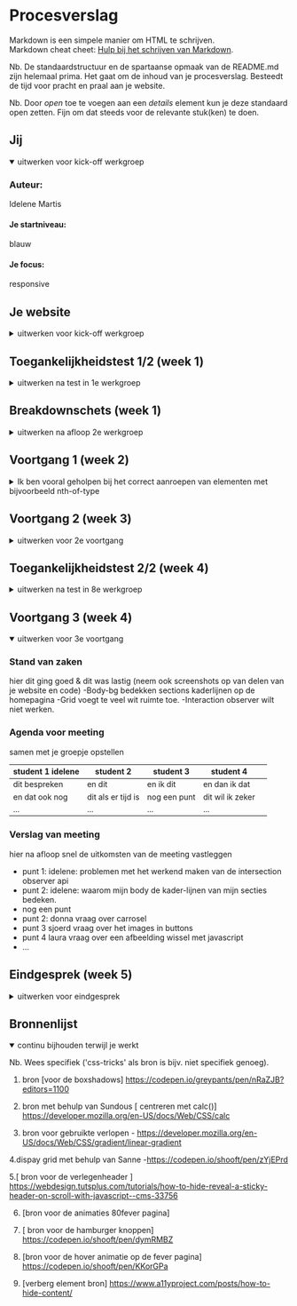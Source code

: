 # Procesverslag

Markdown is een simpele manier om HTML te schrijven.  
Markdown cheat cheet: [Hulp bij het schrijven van Markdown](https://github.com/adam-p/markdown-here/wiki/Markdown-Cheatsheet).

Nb. De standaardstructuur en de spartaanse opmaak van de README.md zijn helemaal prima. Het gaat om de inhoud van je procesverslag. Besteedt de tijd voor pracht en praal aan je website.

Nb. Door _open_ toe te voegen aan een _details_ element kun je deze standaard open zetten. Fijn om dat steeds voor de relevante stuk(ken) te doen.

## Jij

<details open>
  <summary>uitwerken voor kick-off werkgroep</summary>

### Auteur:

Idelene Martis

#### Je startniveau:

blauw

#### Je focus:

responsive

</details>

## Je website

<details>
  <summary>uitwerken voor kick-off werkgroep</summary>

### Je opdracht:

https://www.vogue.es/micros/tendencias-moda-anos-80/

#### Screenshot(s) van de eerste pagina (small screen):

hier de naam van de pagina  
 <img src="readme-images/dummy-plaatje.jpg" width="375px" alt="omschrijving van de pagina">

#### Screenshot(s) van de tweede pagina (small screen):

Homepagina
<img src="readme-images/Voorbeeldwebsite.png" width="375px" alt="omslag-van-de-website">

</details>

## Toegankelijkheidstest 1/2 (week 1)

<details>
  <summary>uitwerken na test in 1e werkgroep</summary>

### Bevindingen

Lijst met je bevindingen die in de test naar voren kwamen - test gedaan door Nina:
.bevat geen darkmode
.de 80tis feverpagina bevat geen header of footer
.moeilijk te bedienen met de rotator reden= omdat het te weing content bevat.
.kleurovergang niet opvallend genoeg voor mensen met kleurenblindheid(maar dit is puur vormgeving)
.Tab werk slecht bij het bedienen van de youtube video
.text en lay-out niet te lezen met blurred vision
.te weinig headings ( en ze hebben geen )

#### Screenreader

Hier korte omschrijving (met indien nodig afbeeldingen)

---

De Feverpagina valt niet te bedienen met de tab. foto,s worden overgeslagen en Video’s en teksten hebben geen waardevolle namen.
De links en/of de omschrijving hiervan zijn verwarrend.  
 <img src="readme-images/80tis-fever-no-titels.png" width="375px" alt="geen-headings-80tis-fever-page">

Hier een omschrijving van hoe het opgelost kan worden (met indien nodig afbeeldingen)

---

Ik denk dat dit op te lossen is door alle afbeeldingen een waardevolle ALT's te geven dan worden zij gedetecteerd door de screenreader. Het zou ook oplossing kunnen zijn om alle afbeelindgen en lappen tekst een titel/header te geven.

#### Muis en Toetsenbord

Hier korte omschrijving (met indien nodig afbeeldingen)

---

De 80tis Fever pagina valt bijna niet te bedienen met de tab
Video’s en teksten hebben geen waardevolle namen.
Een aantal links in de header zijn niet te bereiken met de tab alleen en het springt van hot en her.
De links en knoppen hebben geen hovers wel states

Hier een omschrijving van hoe het opgelost kan worden Muis en Toetsenbord (met indien nodig afbeeldingen)

---

Hoe kan ik dit oplossen? simpelweg door bij alle links een heldere omschrijving te bedenken.
(Zorgen dat ales met de tab toets te bedienen is) Ik ben onzeker over hoe ik dit onderdeel moet verbeteren.

Hovers aan de knoppen toevoegen

#### Motoriek (shocks, elastiekjes)

Hier korte omschrijving (met indien nodig afbeeldingen)

---

vanwege de mimialistishe aard van de website is het best makkelijk ok de website te bedienen.
wel zou ik bij de 80tis feverpagina meer hou vast willen geven want nu is naar links scroller best vervelend.

Hier een omschrijving van hoe het opgelost kan worden (met indien nodig afbeeldingen)

---

Als ik later toch problemen zou tegenkomen kan ik een aantal knoppen groter maken, in de hoop dat de website dan makkenlijker te bedienen is.

#### Visueel (brillen, contrast, kleurenblind, dark/light).

Hier korte omschrijving (met indien nodig afbeeldingen)

---

Kleurenblindheid
Bij deze test heb ik weinig zwakheden kunnen detecteren.
Na activeren van Emulate darkmode blijft alles goed leesbaar met uitzondering van de knoppen die zwart zijn.
Naast de afbeeldingen heeft de homepage website weinig kleur. Voornamelijk zwart/wit
<img src="readme-images/vogue80tis-darkmode.png" width="375px" alt="vogue-80tis-Emulate-dark-mode-aan">
<img src="readme-images/vogue-darkmode.png" width="375px" alt="vogue-home-Emulate-dark-mode-aan">

Hier een omschrijving van hoe het opgelost kan worden (met indien nodig afbeeldingen)

---

</details>

## Breakdownschets (week 1)

<details>
  <summary>uitwerken na afloop 2e werkgroep</summary>

### de hele pagina:

  <img src="readme-images/breakdownschets_fullpage.png" width="375px" alt="breakdown van de hele pagina">

### dynamisch deel (bijv menu):

  <img src="readme-images/Breakdown-navigatie-.png" width="375px" alt="breakdown van een dynamisch deel">

### wellicht nog een dynamisch deel (bijv filter):

  <img src="readme-images/Breakdownschets-1e-section.png" width="375px" alt="breakdown van nog een dynamisch deel">

</details>

## Voortgang 1 (week 2)

<details>
  <summary>Ik ben vooral geholpen bij het correct aanroepen van elementen met bijvoorbeeld nth-of-type</summary>

### Stand van zaken

.ik vond het last om het ontzichtbare menu correct te positioneren hierbij heb ik hulp ontvangen.
.ook kreeg ik de tip om inplaats van <hr>-tjes, ::before/::after te gebruiken voor de strepen in mijn css

### Agenda voor meeting

samen met je groepje opstellen

donderdag 17:00
via een chatgroep delen waarmee wij worstelen.

| student 1 idelene | student 2          | student 3    | student 4        |
| ----------------- | ------------------ | ------------ | ---------------- |
| dit bespreken     | en dit             | en ik dit    | en dan ik dat    |
| en dat ook nog    | dit als er tijd is | nog een punt | dit wil ik zeker |
| ...               | ...                | ...          | ...              |

### Verslag van meeting

hier na afloop snel de uitkomsten van de meeting vastleggen

student: iedereen worstelt met correct aanroepen van html elementen.
student: iedereen de algmene vraag om te kijken of wij de goede kant op gaan.

</details>

## Voortgang 2 (week 3)

<details>
  <summary>uitwerken voor 2e voortgang</summary>

### Stand van zaken

hier dit ging goed & dit was lastig (neem ook screenshots op van delen van je website en code)

### Agenda voor meeting

vrijdag 10:00 meeting in teams starten.

- al onze pagina's door een html validator laten inspeteren
- pagina's screen sharen en peerfeedback ontvangen. op correctheid van de code

| Laura | Idelene | Mohini | Shanine | Shani |

| --- | --- | --- | --- | --- |

| Animatie | Positionering | Responsiveness en de @media tag | Wanneer wel classes | pseudo elementen |

| En hoe het zit met de 2e pagina. | Alt labels | Stijlen van forms | Element dat vershuift als je scrolt |

| ... | ... | En het hamburgermenu | ... |

### Verslag van meeting

hier na afloop snel de uitkomsten van de meeting vastleggen

- punt idelene: is mijn html pagina screenreader proef hoe kan ik dit beter doen
- punt idelene: worstel met positioneren
- punt Laura: worstelt met animatie(kreeg tip van sjoer om met svg te werken)
- punt amber: wosterlt met mediaqueries
- punt sjoerd: vraagt zich af of hij meer classes mag gebruiken.
- het stijlen van vorm / hamburger menu.

</details>

## Toegankelijkheidstest 2/2 (week 4)

<details>
  <summary>uitwerken na test in 8e werkgroep</summary>

### Bevindingen

Lijst met je bevindingen die in de test naar voren kwamen (geef ook aan wat er verbeterd is):

Nog aanpassen:

- Een aantal elemeten waren niet bereikbaar met de screanreader en/of tab.
- Onlogishe voorleesvolgorde met screenreader.

Dit gaat best goed:

- Ik heb nu een dark-mode yaay
- Ik heb meer states
- Ik heb skip-links
- Titels zijn groter en dus beter te lezen voor mensen met visuelebeperkingen

#### Screenreader

De screenreader slaat nu een aantal objecten over maar dat kwam omdat ik ze geen area-label heb toegevoegd, kreeg ik te horen van een mede-student.
Het is belangenrijk elke section een heading te geven met een duidenlijke omschrijving van de inhoud hiervan.
anders raken gebruikers gemakkelijk de weg kwijt.

#### Muis en Toetsenbord

Je kan alleen tabben door interactive elementen en dat waren een heleboel elementen op mijn pagina niet. Dat ga ik aanpassen

#### Motoriek (shocks, elastiekjes) Hier korte omschrijving (met indien nodig afbeeldingen)

De website was goed te bedien met beperkte moteriek.
Ik heb de links en dergelijke iets groter gemaakt
Doordat ik mijn links iets groter heb gemaakt dan het origineel werk mijn webstie iets meer vergevend als mensen niet gelijk over de link kunnen hoveren om het aan te klikken met een huis

#### Visueel (brillen, contrast, kleurenblind, dark/light).

Bij mijn eerst pagina ziet dark-mode er tot op hede goed uit volgens mijn test partner. heb daar hoge contrast
alleen twijfel ik of ik de belichting van de afbeeldingen omlaag zal gooien aangezien dit het weer moeilijker te zien zal zijn.

Mijn teksten zijn groter dus goed leesbaar voor mensen met wazige zicht alleen.

Omdat ik voornamenlijk zwart wit gebruik kunnen alle vormen van kleuren blind heid mijn knoppen en links goed zien en lezen

  <img src="readme-images/breakdownschets_fullpage.png" width="375px" alt="breakdown van de hele pagina">

 <img>

</details>

## Voortgang 3 (week 4)

<details open>
  <summary>uitwerken voor 3e voortgang</summary>

### Stand van zaken

hier dit ging goed & dit was lastig (neem ook screenshots op van delen van je website en code)
-Body-bg bedekken sections kaderlijnen op de homepagina
-Grid voegt te veel wit ruimte toe.
-Interaction observer wilt niet werken.

### Agenda voor meeting

samen met je groepje opstellen

| student 1 idelene | student 2          | student 3    | student 4        |     |
| ----------------- | ------------------ | ------------ | ---------------- | --- |
| dit bespreken     | en dit             | en ik dit    | en dan ik dat    |
| en dat ook nog    | dit als er tijd is | nog een punt | dit wil ik zeker |
| ...               | ...                | ...          | ...              |

### Verslag van meeting

hier na afloop snel de uitkomsten van de meeting vastleggen

- punt 1: idelene: problemen met het werkend maken van de intersection observer api
- punt 2: idelene: waarom mijn body de kader-lijnen van mijn secties bedeken.
- nog een punt
- punt 2: donna vraag over carrosel
- punt 3 sjoerd vraag over het images in buttons
- punt 4 laura vraag over een afbeelding wissel met javascript
- ...

</details>

## Eindgesprek (week 5)

<details>
  <summary>uitwerken voor eindgesprek</summary>

### Je uitkomst - karakteristiek screenshots:

  <img src="readme-images/dummy-plaatje.jpg" width="375px" alt="uitomst opdracht 1">

### Dit ging goed/Heb ik geleerd:

Korte omschrijving met plaatjes

- Een sroll interactie toeveogen: de header verdwijned als je naar beneden scrollt
  (het is apart dat ik worstelde met classList.add want ik heb bij 2 elementen op de pagina een soortgelijk methode gebruikt en daar lukte het wel)
- Een uit klap menu maken
- Het selecteren en positioneren van elementen. dit vond ik voeger lastig nu lukt het me wel.
- Display flex.

  <img src="readme-images/dummy-plaatje.jpg" width="375px" alt="top">

### Dit was lastig/Is niet gelukt:

- de intersection oberser Api voor op de 2de pagina. ik wou een scroll animatie toevoegen maar het lukte me niet om met classlist.add de class aan de desbetreffenende element te koppelen. dus dat gaf ik op. <img src="readme-images/sroll-animatie-poging-javacode-.png" width="375px" alt="top">
  ik heb ook proberen een animatie toe te voegen dat gelijk afspeeld naar laden van de pagina maar dat lukte ook niet.
  <img src="readme-images/auto-play-animatie-poging-javacode-.png" width="375px" alt="top">

- ik kreeg niet alles goed focusable. hiermee bedoel ik dat bij een aantal elementen de outline het object niet mooi omkaderd<img src="readme-images/Tab-rare-kader.png" width="375px" alt="top">

- grid vond ik ook best lastig. ik kreeg in week 2 volgens mij het advies bepaalde sections met een grid te stijlen. maar ik kreeg toen ik dat deed onder een aantal grid elementen heel veel wit ruitme. dus besloot ik om het met flex te doen omdat mij dat makkenlijker af ging.<img src="readme-images/grote-afstand met grid" width="375px" alt="top">

-Bij de @media query preffered dark blijven een aantal elementen de stijling behouden van de light mode.<img src="readme-images/media-query-prefered-overschrijft-oude-stijling-niet.png" width="375px" alt="top">

</details>

## Bronnenlijst

<details open>
  <summary>continu bijhouden terwijl je werkt</summary>

Nb. Wees specifiek ('css-tricks' als bron is bijv. niet specifiek genoeg).

1. bron [voor de boxshadows] https://codepen.io/greypants/pen/nRaZJB?editors=1100

2. bron met behulp van Sundous [ centreren met calc()] https://developer.mozilla.org/en-US/docs/Web/CSS/calc

3. bron voor gebruikte verlopen - https://developer.mozilla.org/en-US/docs/Web/CSS/gradient/linear-gradient

4.dispay grid met behulp van Sanne -https://codepen.io/shooft/pen/zYjEPrd

5.[ bron voor de verlegenheader ] https://webdesign.tutsplus.com/tutorials/how-to-hide-reveal-a-sticky-header-on-scroll-with-javascript--cms-33756

6. [bron voor de animaties 80fever pagina]

7. [ bron voor de hamburger knoppen] https://codepen.io/shooft/pen/dymRMBZ

8. [bron voor de hover animatie op de fever pagina] https://codepen.io/shooft/pen/KKorGPa

9. [verberg element bron] https://www.a11yproject.com/posts/how-to-hide-content/

</details>
